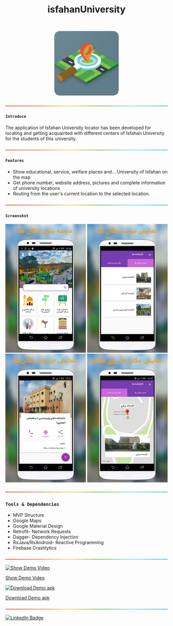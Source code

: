  
<h1 align="center"> isfahanUniversity </h1>
<br>
<p align="center">
    <img alt="isfahanUniversity" title="isfahanUniversity" src="ScreenShots/mainIcon.png" width="200">
</p>


![-----------------------------------------------------](ScreenShots/rainbow.png)

#### `Introduce`

The application of Isfahan University locator has been developed for locating and getting acquainted with different centers of Isfahan University for the students of this university.


![-----------------------------------------------------](ScreenShots/rainbow.png)

#### `Features`
* Show educational, service, welfare places and… University of Isfahan on the map
* Get phone number, website address, pictures and complete information of university locations
* Routing from the user's current location to the selected location.

![-----------------------------------------------------](ScreenShots/rainbow.png)

#### `Screenshot` 

<p align="center">
  <img src = "ScreenShots/screenshot1.jpg" width=250>
   <img src = "ScreenShots/screenshot2.jpg" width=250>
  <br>
   <img src = "ScreenShots/screenshot3.jpg" width=250>
   <img src = "ScreenShots/screenshot4.jpg" width=250>
  </p>
  

 ![-----------------------------------------------------](ScreenShots/rainbow.png)
  
### `Tools & Dependencies`
* MVP Structure
* Google Maps
* Google Material Design
* Retrofit- Network Requests
* Dagger- Dependency Injection
* RxJava/RxAndroid- Reactive Programming
* Firebase Crashlytics

 ![-----------------------------------------------------](ScreenShots/rainbow.png)

[![Show Demo Video](https://img.shields.io/badge/-Show%20Demo%20Video-red)](https://drive.google.com/file/d/193PONFCxdWDl9c0wrbsLojrL-PFImHxr/view?usp=sharing)

[Show Demo Video](https://drive.google.com/file/d/193PONFCxdWDl9c0wrbsLojrL-PFImHxr/view?usp=sharing)


[![Download Demo apk](https://img.shields.io/badge/-Download%20Demo%20apk-orange)](http://omidtaheri.ir/myRes/apks/isfahanLocations.apk)

[Download Demo apk](https://github.com/OmidTaheri/isfahanUniversity/blob/master/Apks/IsfUni.apk)


![-----------------------------------------------------](ScreenShots/rainbow.png)

[![LinkedIn Badge](https://img.shields.io/badge/LinkedIn-0077B5?style=for-the-badge&logo=linkedin&logoColor=white)](https://www.linkedin.com/in/omid-taheri)
